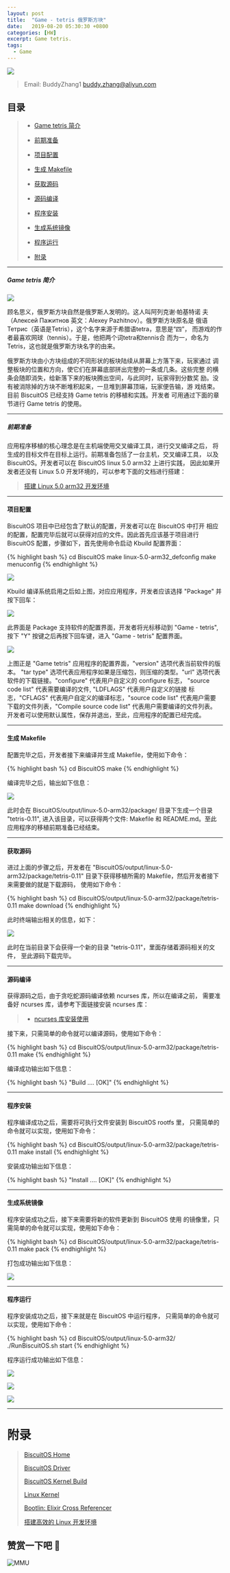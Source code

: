 ```yaml
---
layout: post
title:  "Game - tetris 俄罗斯方块"
date:   2019-08-20 05:30:30 +0800
categories: [HW]
excerpt: Game tetris.
tags:
  - Game
---
```


![](https://raw.githubusercontent.com/EmulateSpace/PictureSet/master/BiscuitOS/kernel/IND00000Q.jpg)

> Email: BuddyZhang1 <buddy.zhang@aliyun.com>

## 目录

> - [Game tetris 简介](#A00)
>
> - [前期准备](#A010)
>
> - [项目配置](#A011)
>
> - [生成 Makefile](#A012)
>
> - [获取源码](#A013)
>
> - [源码编译](#A014)
>
> - [程序安装](#A015)
>
> - [生成系统镜像](#A016)
>
> - [程序运行](#A017)
>
> - [附录](#BBB)

------------------------------------------

##### <span id="A00">Game tetris 简介</span>

![](https://raw.githubusercontent.com/EmulateSpace/PictureSet/master/BiscuitOS/boot/BOOT000343.jpg)

顾名思义，俄罗斯方块自然是俄罗斯人发明的。这人叫阿列克谢·帕基特诺
夫（Алексей Пажитнов 英文：Alexey Pazhitnov）。俄罗斯方块原名是
俄语Тетрис（英语是Tetris），这个名字来源于希腊语tetra，意思是“四”，
而游戏的作者最喜欢网球（tennis）。于是，他把两个词tetra和tennis合
而为一，命名为 Tetris，这也就是俄罗斯方块名字的由来。

俄罗斯方块由小方块组成的不同形状的板块陆续从屏幕上方落下来，玩家通过
调整板块的位置和方向，使它们在屏幕底部拼出完整的一条或几条。这些完整
的横条会随即消失，给新落下来的板块腾出空间，与此同时，玩家得到分数奖
励。没有被消除掉的方块不断堆积起来，一旦堆到屏幕顶端，玩家便告输，游
戏结束。目前 BiscuitOS 已经支持 Game tetris 的移植和实践。开发者
可用通过下面的章节进行 Game tetris 的使用。

------------------------------------------

##### <span id="A010">前期准备</span>

应用程序移植的核心理念是在主机端使用交叉编译工具，进行交叉编译之后，
将生成的目标文件在目标上运行。前期准备包括了一台主机，交叉编译工具，
以及 BiscuitOS。开发者可以在 BiscuitOS linux 5.0 arm32 上进行实践，
因此如果开发者还没有 Linux 5.0 开发环境的，可以参考下面的文档进行搭建：

> [搭建 Linux 5.0 arm32 开发环境](https://biscuitos.github.io/blog/Linux-5.0-arm32-Usermanual/)

-------------------------------------------

#### <span id="A011">项目配置</span>

BiscuitOS 项目中已经包含了默认的配置，开发者可以在 BiscuitOS 中打开
相应的配置，配置完毕后就可以获得对应的文件。因此首先应该基于项目进行
BiscuitOS 配置，步骤如下，首先使用命令启动 Kbuild 配置界面：

{% highlight bash %}
cd BiscuitOS
make linux-5.0-arm32_defconfig
make menuconfig
{% endhighlight %}

![](https://raw.githubusercontent.com/EmulateSpace/PictureSet/master/BiscuitOS/boot/BOOT000240.png)

Kbuild 编译系统启用之后如上图，对应应用程序，开发者应该选择
"Package" 并按下回车：

![](https://raw.githubusercontent.com/EmulateSpace/PictureSet/master/BiscuitOS/boot/BOOT000339.png)

此界面是 Package 支持软件的配置界面，开发者将光标移动到 "Game - tetris",
按下 "Y" 按键之后再按下回车键，进入 "Game - tetris" 配置界面。

![](https://raw.githubusercontent.com/EmulateSpace/PictureSet/master/BiscuitOS/boot/BOOT000340.png)

上图正是 "Game tetris" 应用程序的配置界面，"version" 选项代表当前软件的版本。
"tar type" 选项代表应用程序如果是压缩包，则压缩的类型。"url" 选项代表
软件的下载链接。"configure" 代表用户自定义的 configure 标志，
"source code list" 代表需要编译的文件, "LDFLAGS" 代表用户自定义的链接
标志，"CFLAGS" 代表用户自定义的编译标志，"source code list" 代表用户需要
下载的文件列表，"Compile source code list" 代表用户需要编译的文件列表。
开发者可以使用默认属性，保存并退出，至此，应用程序的配置已经完成。

------------------------------------------------

#### <span id="A012">生成 Makefile</span>

配置完毕之后，开发者接下来编译并生成 Makefile，使用如下命令：

{% highlight bash %}
cd BiscuitOS
make
{% endhighlight %}

编译完毕之后，输出如下信息：

![](https://raw.githubusercontent.com/EmulateSpace/PictureSet/master/BiscuitOS/boot/BOOT000243.png)

此时会在 BiscuitOS/output/linux-5.0-arm32/package/ 目录下生成一个目录
"tetris-0.11", 进入该目录，可以获得两个文件: Makefile 和 README.md。至此
应用程序的移植前期准备已经结束。

------------------------------------------------

#### <span id="A013">获取源码</span>

进过上面的步骤之后，开发者在 "BiscuitOS/output/linux-5.0-arm32/package/tetris-0.11"
目录下获得移植所需的 Makefile，然后开发者接下来需要做的就是下载源码，
使用如下命令：

{% highlight bash %}
cd BiscuitOS/output/linux-5.0-arm32/package/tetris-0.11
make download
{% endhighlight %}

此时终端输出相关的信息，如下：

![](https://raw.githubusercontent.com/EmulateSpace/PictureSet/master/BiscuitOS/boot/BOOT000341.png)

此时在当前目录下会获得一个新的目录 "tetris-0.11"，里面存储着源码相关的文件，
至此源码下载完毕。

------------------------------------------------

#### <span id="A014">源码编译</span>

获得源码之后，由于贪吃蛇源码编译依赖 ncurses 库，所以在编译之前，
需要准备好 ncurses 库，请参考下面链接安装 ncurses 库：

> - [ncurses 库安装使用](https://biscuitos.github.io/blog/USER_DLIB_ncurses/#A013)

接下来，只需简单的命令就可以编译源码，使用如下命令：

{% highlight bash %}
cd BiscuitOS/output/linux-5.0-arm32/package/tetris-0.11
make
{% endhighlight %}

编译成功输出如下信息：

{% highlight bash %}
"Build .... [OK]"
{% endhighlight %}

------------------------------------------------

#### <span id="A015">程序安装</span>

程序编译成功之后，需要将可执行文件安装到 BiscuitOS rootfs 里，
只需简单的命令就可以实现，使用如下命令：

{% highlight bash %}
cd BiscuitOS/output/linux-5.0-arm32/package/tetris-0.11
make install
{% endhighlight %}

安装成功输出如下信息：

{% highlight bash %}
"Install .... [OK]"
{% endhighlight %}

------------------------------------------------

#### <span id="A016">生成系统镜像</span>

程序安装成功之后，接下来需要将新的软件更新到 BiscuitOS 使用
的镜像里，只需简单的命令就可以实现，使用如下命令：

{% highlight bash %}
cd BiscuitOS/output/linux-5.0-arm32/package/tetris-0.11
make pack
{% endhighlight %}

打包成功输出如下信息：

![](https://raw.githubusercontent.com/EmulateSpace/PictureSet/master/BiscuitOS/boot/BOOT000245.png)

------------------------------------------------

#### <span id="A017">程序运行</span>

程序安装成功之后，接下来就是在 BiscuitOS 中运行程序，
只需简单的命令就可以实现，使用如下命令：

{% highlight bash %}
cd BiscuitOS/output/linux-5.0-arm32/
./RunBiscuitOS.sh start
{% endhighlight %}

程序运行成功输出如下信息：

![](https://raw.githubusercontent.com/EmulateSpace/PictureSet/master/BiscuitOS/boot/BOOT000342.png)

![](https://raw.githubusercontent.com/EmulateSpace/PictureSet/master/BiscuitOS/boot/BOOT000344.png)

![](https://raw.githubusercontent.com/EmulateSpace/PictureSet/master/BiscuitOS/boot/BOOT000345.png)

-----------------------------------------------

# <span id="BBB">附录</span>

> [BiscuitOS Home](https://biscuitos.github.io/)
>
> [BiscuitOS Driver](https://biscuitos.github.io/blog/BiscuitOS_Catalogue/)
>
> [BiscuitOS Kernel Build](https://biscuitos.github.io/blog/Kernel_Build/)
>
> [Linux Kernel](https://www.kernel.org/)
>
> [Bootlin: Elixir Cross Referencer](https://elixir.bootlin.com/linux/latest/source)
>
> [搭建高效的 Linux 开发环境](https://biscuitos.github.io/blog/Linux-debug-tools/)

## 赞赏一下吧 🙂

![MMU](https://raw.githubusercontent.com/EmulateSpace/PictureSet/master/BiscuitOS/kernel/HAB000036.jpg)

